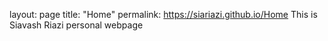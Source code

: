 layout: page
title: "Home"
permalink: https://siariazi.github.io/Home
This is Siavash Riazi personal webpage
